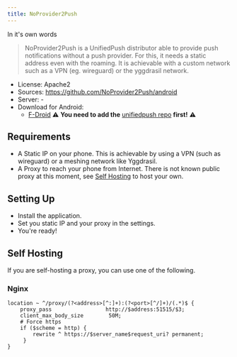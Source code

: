 ```yaml
---
title: NoProvider2Push
---
```


In it's own words
> NoProvider2Push is a UnifiedPush distributor able to provide push notifications without a push provider. For this, it needs a static address even with the roaming. It is achievable with a custom network such as a VPN (eg. wireguard) or the yggdrasil network.

* License: Apache2
* Sources: <https://github.com/NoProvider2Push/android>
* Server: -
* Download for Android:
  * [F-Droid](https://f-droid.org/packages/com.flyingpanda.noprovider2push/) ⚠️  **You need to add the** [unifiedpush repo](https://repo.unifiedpush.org) **first!** ⚠️

## Requirements

* A Static IP on your phone. This is achievable by using a VPN (such as wireguard) or a meshing network like Yggdrasil.
* A Proxy to reach your phone from Internet. There is not known public proxy at this moment, see [Self Hosting](#self-hosting) to host your own.

## Setting Up

* Install the application.
* Set you static IP and your proxy in the settings.
* You're ready!

## Self Hosting

If you are self-hosting a proxy, you can use one of the following.

### Nginx

```nginx
location ~ ^/proxy/(?<address>[^:]+):(?<port>[^/]+)/(.*)$ {
    proxy_pass                 http://$address:51515/$3;
    client_max_body_size        50M;
    # Force https
    if ($scheme = http) {
        rewrite ^ https://$server_name$request_uri? permanent;
     }
}
```

